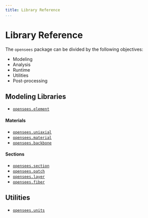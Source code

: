 ```yaml
---
title: Library Reference
...
```


# Library Reference

The `opensees` package can be divided by the following objectives:

- Modeling
- Analysis
- Runtime
- Utilities
- Post-processing

## Modeling Libraries
- [`opensees.element`](modeling/element)

#### Materials
- [`opensees.uniaxial`](modeling/uniaxial)
- [`opensees.material`](modeling/material)
- [`opensees.backbone`](modeling/backbone)

#### Sections
- [`opensees.section`](modeling/section)
- [`opensees.patch`](modeling/section/patch)
- [`opensees.layer`](modeling/section/layer)
- [`opensees.fiber`](modeling/section/fiber)

## Utilities

- [`opensees.units`](units)

